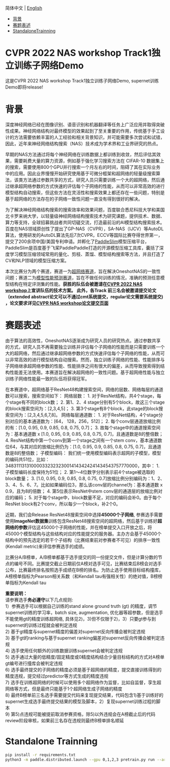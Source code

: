 简体中文 | [English](README.md)


- [背景](#背景)
- [赛题表述](#赛题表述)
- [StandaloneTrainning](#StandaloneTrainning)

# CVPR 2022 NAS workshop Track1独立训练子网络Demo
这是CVPR 2022 NAS workshop Track1独立训练子网络Demo, supernet训练Demo即将release!

# 背景
深度神经网络已经在图像识别、语音识别和机器翻译等任务上广泛应用并取得突破性成果。神经网络结构对最终模型的效果起到了至关重要的作用，传统基于手工设计的方法需要依赖丰富的人工经验和相关背景知识，并可能需要多次尝试和试错，因此，近年来神经网络结构搜索（NAS）技术成为学术界和工业界研究的热点。  

早期的NAS方法通过将每个神经网络在训练数据上都训练到收敛，然后评估其效果，需要耗费大量的算力资源，例如基于强化学习搜索方法在 CIFAR-10 数据集上的搜索，需要使用800个GPU并行搜索一个月左右的时间，阻碍了其在实际业务中的应用。因此业界慢慢开始研究使用基于可微分框架和超网络的轻量级搜索算法，该类方法通过参数共享的方式，研究人员只需要训练一个大的超网络，然后通过继承超网络参数的方式快速的评估每个子网络的性能，从而可以非常高效的进行模型结构自动搜索，但这些方法在灵活性和搜索效果上都还存在一些问题，特别是基于超网络的方法存在的子网络一致性问题一直没有得到很好的解决。  

为了解决神经网络结构搜索的搜索效率和效果问题，百度联合悉尼科技大学和美国北卡罗来纳大学，以轻量级神经网络结构搜索技术为研究课题，提供技术、数据、算力等支持，全球招募挑战者共同切磋交流，打造最前沿的AI模型结构搜索技术。 百度在NAS领域原创性了提出了GP-NAS（CVPR），SA-NAS（IJCV）等AutoDL算法，使用研发的AutoDL算法先后7次CVPR，ECCV等国际比赛夺得世界第一，提交了200余项中国/美国专利申请。并孵化了[PaddleSlim](https://github.com/PaddlePaddle/PaddleSlim)模型压缩平台，PaddleSlim是百度基于飞桨PaddlePaddle打造的开源模型压缩工具库，囊括了深度学习模型压缩领域常用的量化、剪枝、蒸馏、模型结构搜索等方法，并且打造了CV和NLP领域的模型压缩方案。

本次比赛分为两个赛道，赛道一为[超网络赛道](https://aistudio.baidu.com/aistudio/competition/detail/149/0/introduction)，旨在解决OneshotNAS的一致性问题；赛道二为[模型性能预测赛道](https://aistudio.baidu.com/aistudio/competition/detail/150/0/introduction)，旨在不做任何训练的情况，准确的预测任意模型结构在特定评测集的性能。**获胜的队伍会被邀请在[CVPR 2022 NAS workshop](https://www.cvpr-nas.com/)上宣讲队伍的技术方案。 此外，各Track 前三名会被邀请提交论文（extended abstract论文可以不通过cmt系统提交，regular论文需要系统提交) ，论文要求详见[CVPR NAS workshop论文提交页面](https://www.cvpr-nas.com/Paper_Submission)**

# 赛题表述

由于算法的高效性，OneshotNAS逐渐成为研究人员的研究热点。通过参数共享的方式，研究人员不再需要独立训练并评估每个子网络的性能而是只需要训练一个大的超网络，然后通过继承超网络参数的方式快速评估每个子网络的性能，从而可以非常高效的进行模型结构自动搜索。然而，独立训练子网络的性能、性能排序与子网络继承超网络参数的性能、性能排序之间有很大的偏差，从而导致搜索得到结构性能差无法使用。本赛道旨在解决超网络的一致性问题。基于超网络性能与独立训练子网络性能最一致的队伍将获得冠军。  

在本赛道中，超网络基于ResNet48构建搜索空间，网络的层数、网络每层的通道数可以搜索，搜索空间如下：
网络层数：
    1.    对于ResNet结构，共4个stage，每个stage有不同的block数；
    2.    第1、2、4 stage分别有5个block，故这三个stage的block搜索空间为：[2,3,4,5]；
    3.    第3个stage有8个block，此stage的block搜索空间为：[2,3,4,5,6,7,8]。
网络每层通道数：
    1.    对于ResNet结构，4个stage分别对应的基本通道数为：[64， 128，256，512]；
    2.    每个conv层通道放缩比例的有：[1.0, 0.95, 0.9, 0.85, 0.8, 0.75, 0.7]；
    3.    故每个stage中的通道搜索空间为：基本通道数 x [1.0, 0.95, 0.9, 0.85, 0.8, 0.75, 0.7]，且通道数是8的整倍数；
    4.    ResNet结构中第一个conv到第一个stage之间有一个stem conv，基本通道数位64，与其对应的放缩比例仍为：[1.0, 0.95, 0.9, 0.85, 0.8, 0.75, 0.7]，且通道数是8的整倍数；
子模型编码：
我们统一使用模型编码表示超网的子模型，模型的编码共51位，比如：348311131310000332323230014143424241434543757770000，其中：
    1.    子模型编码长度保持为51位；
    2.    第1～4位数字分别表示前4个stage被选取的block数量；
    3.    [1.0, 0.95, 0.9, 0.85, 0.8, 0.75, 0.7]放缩比例分别编码为：1、2、3、4、5、6、7。比如如果编码位3，那么该conv层的channel为：基本通道数 x 0.9，且为8的倍数；
    4.    第5位表示ResNet中stem conv层的通道层的放缩比例对应的编码；
    5.    对于每个stage中，block数量不足，对应的编码会补0。由于每个ResNet block有2个conv，所以每少一个block，补2个0。

近期，我们会Release ResNet48搜索空间中选择**45000个子网络**, 参赛选手需要使用**ImageNet数据集**训练包含ResNet48搜索空间的超网络，然后基于训练好**超网络的参数**评估这45000个子网络的性能，并在榜单提交入口开放之后，将45000个模型结构与这些结构对应的性能提交的服务器。主办方会基于45000个结构中的预先选定的若干个子结构（比赛结束前对参赛者不可见）的排序一致性(Kendall metric)来评估参赛选手的成绩。  

比赛分A/B榜单，A/B榜单都基于选手提交的同一份提交文件，但是计算分数的节点的编号不同。比赛提交截止日期前仅A榜对选手可见，比赛结束后B榜会对选手公布，比赛最终排名按照选手成绩在B榜的排名。为防止选手使用目标结构撞库，A榜榜单指标为Pearson相关系数（和Kendall tau有强相关性）的绝对值，B榜榜单指标为Kendall tau

**重要说明：**  
请参赛选手**务必遵守**以下几点规则:  
1）参赛选手可以根据自己训练的stand alone ground truth (gt) 的精度，调节supernet训练的学习率，batch size, augmentation, 优化器等超参数，但是选手不能使用gt的精度训练超网络, 具体见2)，3)但不仅限于2)，3）只要gt参与到supernet的训练过程就会被判定违规  
2) 基于gt精度与supernet精度的偏差对supernet反向传播会被判定违规  
3) 基于gt的ranking与基于supernet ranking偏差对supernet反向传播会被判定违规  
4) 选手使用任何额外的训练数据训练supernet会被判定违规  
5) 选手通过大量的低精度/固定精度或0精度结构结合少量目标结构的方式对A榜单gt编号进行撞库会被判定违规  
6) 选手最终提交的子网络的精度必须是基于超网络的精度，提交直接训练得到的精度违规，提交经过predictor等方式生成的精度违规  
7) 选手在训练超网络的时候可以使用多个超网络作为监督，比如自监督，孪生超网络等方式，但是最终只能基于1个超网络生成子网络的精度  
8) 最终B榜单前三名选手需要提交代码来复现提交结果，代码包含1)基于训练好的supernet生成选手最终提交结果的模型及脚本，2）复现supernet训练过程的脚本  
9) 第5)点违规可能被提前取消参赛资格，除5)以外违规会在A榜截止后的代码review阶段审核，如果前三名存在违规则最终B榜单排名顺延  

# Standalone Trainning

```bash
pip install -r requirements.txt
python3 -m paddle.distributed.launch --gpu 0,1,2,3 pretrain.py run --arch 1245211121000000133323130054242414240000007424000000 --image_dir /root/paddlejob/workspace/env_run/data/ILSVRC2012/ --batch_size 1024 --max_epoch 90 --warmup 2 > 1245211121000000133323130054242414240000007424000000.log
``` 

